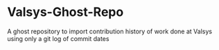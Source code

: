 # Valsys-Ghost-Repo
A ghost repository to import contribution history of work done at Valsys using only a git log of commit dates
